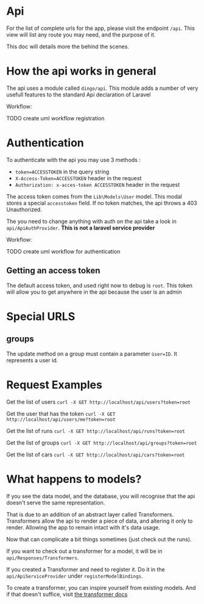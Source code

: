 # Api

For the list of complete urls for the app, please visit the endpoint `/api`.
This view will list any route you may need, and the purpose of it.

This doc will details more the behind the scenes.

# How the api works in general

The api uses a module called `dingo/api`. 
This module adds a number of very usefull features to the standard Api declaration of Laravel

Workflow:

TODO create uml workflow registration


# Authentication

To authenticate with the api you may use 3 methods : 
 - ```token=ACCESSTOKEN``` in the query string
 - ```X-Access-Token=ACCESSTOKEN``` header in the request
 - ``` Authorization: x-acces-token ACCESSTOKEN ``` header in the request
 
 The access token comes from the `Lib\Models\User` model. This modal stores a special `accesstoken` field.
 If no token matches, the api throws a 403 Unauthorized.
 
 The you need to change anything with auth on the api take a look in `api/ApiAuthProvider`.
 __This is not a laravel service provider__
 
 Workflow:
 
 TODO create uml workflow for authentication
 
## Getting an access token

The default access token, and used right now to debug is ```root```.
This token will allow you to get anywhere in the api because the user is an admin

# Special URLS

## groups
The update method on a group must contain a parameter ```ùser=ID```. It represents a user id.

# Request Examples
Get the list of users
```curl -X GET http://localhost/api/users?token=root```

Get the user that has the token
```curl -X GET http://localhost/api/users/me?token=root```

Get the list of runs
```curl -X GET http://localhost/api/runs?token=root```

Get the list of groups
```curl -X GET http://localhost/api/groups?token=root```

Get the list of cars
```curl -X GET http://localhost/api/cars?token=root```

# What happens to models?

If you see the data model, and the database, you will recognise that the api doesn't serve the same representation.

That is due to an addition of an abstract layer called Transformers.
Transformers allow the api to render a piece of data, and altering it only to render. Allowing the app to remain intact with it's data usage.

Now that can complicate a bit things sometimes (just check out the runs).

If you want to check out a transformer for a model, it will be in `api/Responses/Transformers`.

If you created a Transformer and need to register it. Do it in the `api/ApiServiceProvider` under `registerModelBindings`.

To create a transformer, you can inspire yourself from existing models. And if that doesn't suffice, visit [the transformer docs](http://fractal.thephpleague.com/transformers/)
